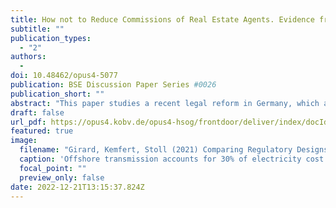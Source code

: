 ```yaml
---
title: How not to Reduce Commissions of Real Estate Agents. Evidence from Germany.
subtitle: ""
publication_types:
  - "2"
authors:
  - 
doi: 10.48462/opus4-5077
publication: BSE Discussion Paper Series #0026
publication_short: ""
abstract: "This paper studies a recent legal reform in Germany, which aims to lower commission rates of real estate agents by raising the cost salience of sellers. I find that the reform has backfired and real estate agents have exploited the transition to increase their commission rates. The findings document that in some regions real estate agents increase their commission by up to 2 percentage points, adding over €6,000 in transaction cost to the average home sale. As explicit collusion is unlikely in this setting, I argue that this arbitrary increase points to seller ignorance instead. To verify if and why sellers fail to induce price competition, I run a pre-registered survey experiment with 1,062 real estate agents. Although commission rates should be negotiated independently for each sale, the survey confirms that 85% of sellers do not attempt to negotiate lower commission rates. The randomized experimental questions suggest that real estate agents may cater to the low willingness of sellers to negotiate by providing misleading reference commission rates and shrouding the economic incidence for sellers."
draft: false
url_pdf: https://opus4.kobv.de/opus4-hsog/frontdoor/deliver/index/docId/5077/file/BSE_DP_0026.pdf
featured: true
image:
  filename: "Girard, Kemfert, Stoll (2021) Comparing Regulatory Designs for the Transmission of Offshore Wind Energy.pdf"
  caption: 'Offshore transmission accounts for 30% of electricity cost from offshore wind farms.'
  focal_point: ""
  preview_only: false
date: 2022-12-21T13:15:37.824Z
---
```

